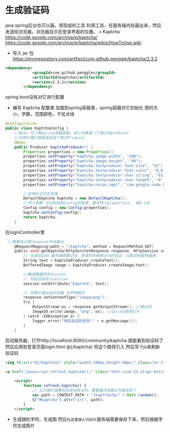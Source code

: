 # 生成验证码
java spring后台也可以画，用现成的工具
利用工具，在服务端内存画出来，然后发送给浏览器，浏览器显示在登录界面的位置。
• Kaptcha
https://code.google.com/archive/p/kaptcha/
https://code.google.com/archive/p/kaptcha/wikis/HowToUse.wiki

- 导入 jar 包
https://mvnrepository.com/artifact/com.github.penggle/kaptcha/2.3.2

```xml
<dependency>
			<groupId>com.github.penggle</groupId>
			<artifactId>kaptcha</artifactId>
			<version>2.3.2</version>
		</dependency>
```
spring boot没有对它进行配置

- 编写 Kaptcha 配置类
加载到spring容器里，spring容器对它初始化
图的大小，字数，范围颜色，干扰点线

```java
@Configuration
public class KaptchaConfig {
    //Bean 为了被spring容器装配，核心对象是一个接口叫producer
    //实例化接口就是返回这个接口Producer
    @Bean
    public Producer kaptchaProducer() {
        Properties properties = new Properties();
        properties.setProperty("kaptcha.image.width", "100");
        properties.setProperty("kaptcha.image.height", "40");
        properties.setProperty("kaptcha.textproducer.font.size", "32");
        properties.setProperty("kaptcha.textproducer.font.color", "0,0,0");
        properties.setProperty("kaptcha.textproducer.char.string", "0123456789ABCDEFGHIJKLMNOPQRSTUVWXYAZ"); //随机字符
        properties.setProperty("kaptcha.textproducer.char.length", "4"); //长度限定
        properties.setProperty("kaptcha.noise.impl", "com.google.code.kaptcha.impl.NoNoise");  //噪声

        //实例化它的实现类
        DefaultKaptcha kaptcha = new DefaultKaptcha();
        //传入参数 可以封装到config对象里，要求传入properties， 即k-v对
        Config config = new Config(properties);
        kaptcha.setConfig(config);
        return kaptcha;
    }
```
在loginController里

```c
 //需要自己用response手动输出
    @RequestMapping(path = "/kaptcha", method = RequestMethod.GET)
    public void getKaptcha(HttpServletResponse response, HttpSession session) {
        // 生成验证码 服务端需要记住，登录的时候再访问好验证，只能存到服务器端
        String text = kaptchaProducer.createText();
        BufferedImage image = kaptchaProducer.createImage(text);

        //敏感数据存到session
        // 将验证码存入session
        session.setAttribute("kaptcha", text);

        // 将图片输出给浏览器 先声明格式
        response.setContentType("image/png");
        try {
            OutputStream os = response.getOutputStream(); //输出流
            ImageIO.write(image, "png", os); //spring帮我们关
        } catch (IOException e) {
            logger.error("响应验证码失败:" + e.getMessage());
        }
    }
```
启动服务器，打开http://localhost:8080/community/kaptcha 
就能看到验证码了 然后应用到登录页面login.html
@{/kaptcha} 将这个路径引入 然后写个js来刷新验证码

```html
<img th:src="@{/kaptcha}" style="width:100px;height:40px;" class="mr-2"/>

<a href="javascript:refresh_kaptcha();" class="font-size-12 align-bottom">刷新验证码</a>

	<script>
		function refresh_kaptcha() {
			// 以为图片是静态资源没有访问，需要骗浏览器以为路径变了
			var path = CONTEXT_PATH + "/kaptcha?p=" + Math.random();
			$("#kaptcha").attr("src", path);
		}
	</script>
```
- 生成随机字符、生成图
然后`在这里插入代码片`服务端需要保存下来，然后根据字符生成图片


